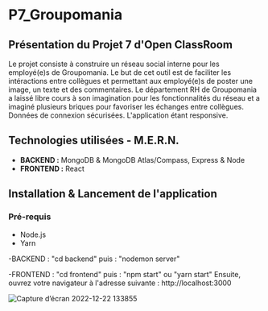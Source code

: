 # P7_Groupomania

## Présentation du Projet 7 d'Open ClassRoom
Le projet consiste à construire un réseau social interne pour les employé(e)s de Groupomania. 
Le but de cet outil est de faciliter les intéractions entre collègues et permettant aux employé(e)s de poster une image, un texte et des commentaires. 
Le département RH de Groupomania a laissé libre cours à son imagination pour les fonctionnalités du réseau et a imaginé plusieurs briques pour favoriser les échanges entre collègues.
Données de connexion sécurisées. L'application étant responsive.

## Technologies utilisées - M.E.R.N.
- **BACKEND :** MongoDB & MongoDB Atlas/Compass, Express & Node
- **FRONTEND :** React

## Installation & Lancement de l'application

### Pré-requis
- Node.js 
- Yarn

-BACKEND : "cd backend" puis : "nodemon server"

-FRONTEND : "cd frontend" puis : "npm start" ou "yarn start" 
Ensuite, ouvrez votre navigateur à l'adresse suivante :  http://localhost:3000 





![Capture d’écran 2022-12-22 133855](https://user-images.githubusercontent.com/96197835/209136289-54f48d84-35f0-4594-9f52-ea821990dd8c.jpg)
